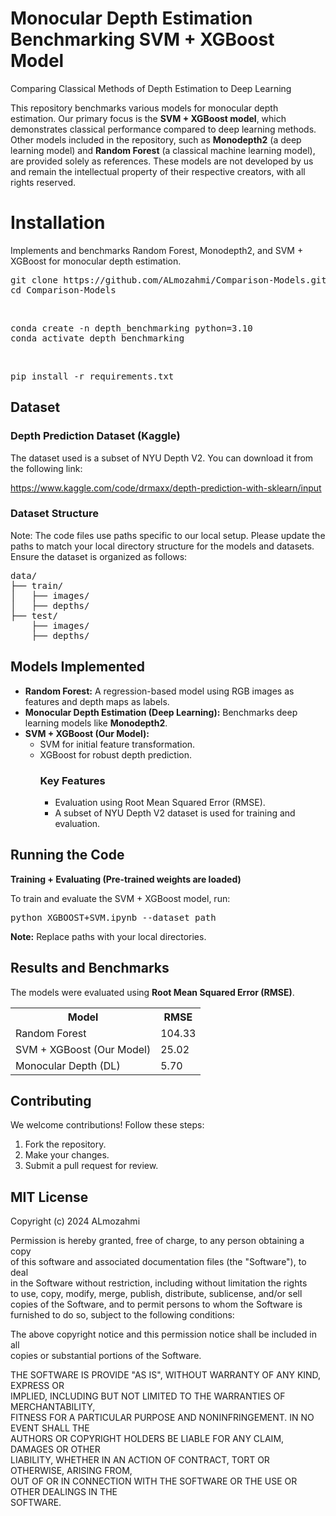 <h1>Monocular Depth Estimation Benchmarking SVM + XGBoost Model</h1>
<p>Comparing Classical Methods of Depth Estimation to Deep Learning</p>

<p>This repository benchmarks various models for monocular depth estimation. Our primary focus is the <strong>SVM + XGBoost model</strong>, which demonstrates classical performance compared to deep learning methods. Other models included in the repository, such as <strong>Monodepth2</strong> (a deep learning model) and <strong>Random Forest</strong> (a classical machine learning model), are provided solely as references. These models are not developed by us and remain the intellectual property of their respective creators, with all rights reserved.</p>

<h1>Installation</h1>
<p>Implements and benchmarks Random Forest, Monodepth2, and SVM + XGBoost for monocular depth estimation.</p>

<pre>
git clone https://github.com/ALmozahmi/Comparison-Models.git
cd Comparison-Models
</pre>
<br>
<pre>
conda create -n depth_benchmarking python=3.10
conda activate depth_benchmarking
</pre>
<br>
<pre>
pip install -r requirements.txt
</pre>

<h2>Dataset</h2>
<h3>Depth Prediction Dataset (Kaggle)</h3>
<p>The dataset used is a subset of NYU Depth V2. You can download it from the following link:</p>
<p><a href="https://www.kaggle.com/code/drmaxx/depth-prediction-with-sklearn/input">https://www.kaggle.com/code/drmaxx/depth-prediction-with-sklearn/input</a></p>

<h3>Dataset Structure</h3>
<p>Note: The code files use paths specific to our local setup. Please update the paths to match your local directory structure for the models and datasets.<br>Ensure the dataset is organized as follows:</p>

<pre>
data/
├── train/
│   ├── images/
│   ├── depths/
├── test/
    ├── images/
    ├── depths/
</pre>

<h2>Models Implemented</h2>
<ul>
  <li><strong>Random Forest:</strong> A regression-based model using RGB images as features and depth maps as labels.</li>
  <li><strong>Monocular Depth Estimation (Deep Learning):</strong> Benchmarks deep learning models like <strong>Monodepth2</strong>.</li>
  <li><strong>SVM + XGBoost (Our Model):</strong>
    <ul>
      <li>SVM for initial feature transformation.</li>
      <li>XGBoost for robust depth prediction.</li>
        <h3>Key Features</h3>
<ul>
    <li>Evaluation using Root Mean Squared Error (RMSE).</li>
    <li>A subset of NYU Depth V2 dataset is used for training and evaluation.</li>
</ul>
    </ul>
  </li>
</ul>

<h2>Running the Code</h2>
<p><strong>Training + Evaluating (Pre-trained weights are loaded)</strong></p>
<p>To train and evaluate the SVM + XGBoost model, run:</p>

<pre>
python XGBOOST+SVM.ipynb --dataset_path
</pre>
<p><strong>Note:</strong> Replace paths with your local directories.</p>

<h2>Results and Benchmarks</h2>
<p>The models were evaluated using <strong>Root Mean Squared Error (RMSE)</strong>.</p>

<table>
  <tr>
    <th>Model</th>
    <th>RMSE</th>
  </tr>
  <tr>
    <td>Random Forest</td>
    <td>104.33</td>
  </tr>
  <tr>
    <td>SVM + XGBoost (Our Model)</td>
    <td>25.02</td>
  </tr>
  <tr>
    <td>Monocular Depth (DL)</td>
    <td>5.70</td>
  </tr>
</table>

<h2>Contributing</h2>
<p>We welcome contributions! Follow these steps:</p>
<ol>
  <li>Fork the repository.</li>
  <li>Make your changes.</li>
  <li>Submit a pull request for review.</li>
</ol>

<h2>MIT License</h2>
<p>Copyright (c) 2024 ALmozahmi</p>

<p>Permission is hereby granted, free of charge, to any person obtaining a copy<br>
of this software and associated documentation files (the "Software"), to deal<br>
in the Software without restriction, including without limitation the rights<br>
to use, copy, modify, merge, publish, distribute, sublicense, and/or sell<br>
copies of the Software, and to permit persons to whom the Software is<br>
furnished to do so, subject to the following conditions:</p>

<p>The above copyright notice and this permission notice shall be included in all<br>
copies or substantial portions of the Software.</p>

<p>THE SOFTWARE IS PROVIDE "AS IS", WITHOUT WARRANTY OF ANY KIND, EXPRESS OR<br>
IMPLIED, INCLUDING BUT NOT LIMITED TO THE WARRANTIES OF MERCHANTABILITY,<br>
FITNESS FOR A PARTICULAR PURPOSE AND NONINFRINGEMENT. IN NO EVENT SHALL THE<br>
AUTHORS OR COPYRIGHT HOLDERS BE LIABLE FOR ANY CLAIM, DAMAGES OR OTHER<br>
LIABILITY, WHETHER IN AN ACTION OF CONTRACT, TORT OR OTHERWISE, ARISING FROM,<br>
OUT OF OR IN CONNECTION WITH THE SOFTWARE OR THE USE OR OTHER DEALINGS IN THE<br>
SOFTWARE.</p>
